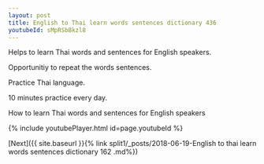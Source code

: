 ```yaml
---
layout: post
title: English to Thai learn words sentences dictionary 436 
youtubeId: sMpRSbBkzl8
---
```

 
 
Helps to learn Thai words and sentences for English speakers.

Opportunitiy to repeat the words sentences. 

Practice Thai language. 
 
10 minutes practice every day. 
 
How to learn Thai words and sentences for English speakers 
 
{% include youtubePlayer.html id=page.youtubeId %}
 
 
[Next]({{ site.baseurl }}{% link  split1/_posts/2018-06-19-English to thai learn words sentences dictionary 162 .md%})
 
